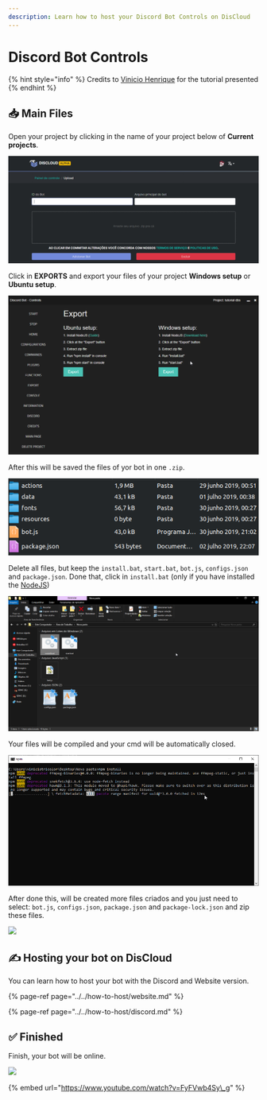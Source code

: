 ```yaml
---
description: Learn how to host your Discord Bot Controls on DisCloud
---
```


# Discord Bot Controls

{% hint style="info" %}
Credits to [Vinicio Henrique](https://steempeak.com/@viniciotricolor) for the tutorial presented
{% endhint %}

## 📥 Main Files

Open your project by clicking in the name of your project below of **Current projects**.

![](../../../.gitbook/assets/image%20%2844%29.png)



Click in **EXPORTS** and export your files of your project **Windows setup** or **Ubuntu setup**.

![](../../../.gitbook/assets/image%20%2826%29.png)



After this will be saved the files of yor bot in one `.zip`.

![](../../../.gitbook/assets/image%20%2842%29.png)



Delete all files, but keep the `install.bat`, `start.bat`, `bot.js`, `configs.json` and `package.json`. Done that, click in `install.bat` \(only if you have installed the [NodeJS](https://nodejs.org/dist/v10.16.3/node-v10.16.3-x86.msi)\)

![](../../../.gitbook/assets/image%20%2830%29.png)



Your files will be compiled and your cmd will be automatically closed.

![](../../../.gitbook/assets/image%20%2817%29.png)

  
After done this, will be created more files criados and you just need to select: `bot.js`, `configs.json`, `package.json` and `package-lock.json` and zip these files.

![](../../../.gitbook/assets/image%20%289%29.png)

## ✍ Hosting your bot on DisCloud

You can learn how to host your bot with the Discord and Website version.

{% page-ref page="../../how-to-host/website.md" %}

{% page-ref page="../../how-to-host/discord.md" %}

## ✅ Finished

Finish, your bot will be online.

![](../../../.gitbook/assets/image%20%288%29.png)

{% embed url="https://www.youtube.com/watch?v=FyFVwb4Sy\_g" %}



